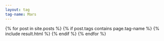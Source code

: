 ```yaml
---
layout: tag
tag-name: Mars
---
```

{% for post in site.posts %}
{% if post.tags contains page.tag-name %}
{% include result.html %}
{% endif %}
{% endfor %}
